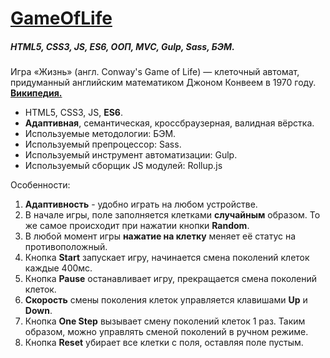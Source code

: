 # [GameOfLife](https://my420.github.io/GameOfLife/)
##### HTML5, CSS3, JS, **ES6**, **ООП**, **MVC**, Gulp, Sass, БЭМ.
Игра «Жизнь» (англ. Conway's Game of Life) — клеточный автомат, придуманный английским математиком Джоном Конвеем в 1970 году. 
[**Википедия.**](https://ru.wikipedia.org/wiki/%D0%98%D0%B3%D1%80%D0%B0_%C2%AB%D0%96%D0%B8%D0%B7%D0%BD%D1%8C%C2%BB)
* HTML5, CSS3, JS, **ES6**.
* **Адаптивная**, семантическая, кроссбраузерная, валидная вёрстка.
* Используемые методологии: БЭМ.
* Используемый препроцессор: Sass.
* Используемый инструмент автоматизации: Gulp.
* Используемый сборщик JS модулей: Rollup.js

Особенности:
1. **Адаптивность** - удобно играть на любом устройстве.
2. В начале игры, поле заполняется клетками **случайным** образом. То же самое происходит при
нажатии кнопки **Random**.
3. В любой момент игры **нажатие на клетку** меняет её статус на противоположный.
4. Кнопка **Start** запускает игру, начинается смена поколений клеток каждые 400мс.
5. Кнопка **Pause** останавливает игру, прекращается смена поколений клеток.
6. **Скорость** смены поколения клеток управляется клавишами **Up** и **Down**.
7. Кнопка **One Step** вызывает смену поколений клеток 1 раз. Таким образом, можно управлять сменой поколений в ручном режиме.
8. Кнопка **Reset** убирает все клетки с поля, оставляя поле пустым. 
